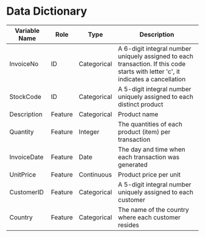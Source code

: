 # Data Dictionary

| Variable Name | Role | Type | Description |
|---------------|------|------|-------------|
| InvoiceNo | ID | Categorical | A 6-digit integral number uniquely assigned to each transaction. If this code starts with letter 'c', it indicates a cancellation |
| StockCode | ID | Categorical | A 5-digit integral number uniquely assigned to each distinct product |
| Description | Feature | Categorical | Product name |
| Quantity | Feature | Integer | The quantities of each product (item) per transaction |
| InvoiceDate | Feature | Date | The day and time when each transaction was generated |
| UnitPrice | Feature | Continuous | Product price per unit |
| CustomerID | Feature | Categorical | A 5-digit integral number uniquely assigned to each customer |
| Country | Feature | Categorical | The name of the country where each customer resides |